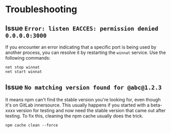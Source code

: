 # Troubleshooting

## Issue `Error: listen EACCES: permission denied 0.0.0.0:3000`

If you encounter an error indicating that a specific port is being used by another process, you can resolve it by restarting the `winnat` service. Use the following commands:

```shell
net stop winnat
net start winnat
```

## Issue `No matching version found for @abc@1.2.3`

It means npm can't find the stable version you're looking for, even though it's on GitLab innersource. This usually happens if you started with a beta-xxxx version for testing and now need the stable version that came out after testing. To fix this, cleaning the npm cache usually does the trick.

```shell
npm cache clean --force
```
